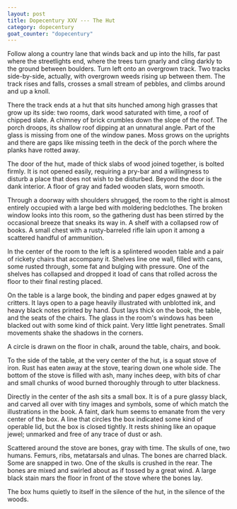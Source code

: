 ```yaml
---
layout: post
title: Dopecentury XXV --- The Hut
category: dopecentury
goat_counter: "dopecentury" 
---
```


Follow along a country lane that winds back and up into the hills, far past where the streetlights end, where the trees turn gnarly and cling darkly to the ground between boulders. Turn left onto an overgrown track. Two tracks side-by-side, actually, with overgrown weeds rising up between them. The track rises and falls, crosses a small stream of pebbles, and climbs around and up a knoll.

There the track ends at a hut that sits hunched among high grasses that grow up its side: two rooms, dark wood saturated with time, a roof of chipped slate. A chimney of brick crumbles down the slope of the roof. The porch droops, its shallow roof dipping at an unnatural angle. Part of the glass is missing from one of the window panes. Moss grows on the uprights and there are gaps like missing teeth in the deck of the porch where the planks have rotted away.

The door of the hut, made of thick slabs of wood joined together, is bolted firmly. It is not opened easily, requiring a pry-bar and a willingness to disturb a place that does not wish to be disturbed. Beyond the door is the dank interior. A floor of gray and faded wooden slats, worn smooth. 

Through a doorway with shoulders shrugged, the room to the right is almost entirely occupied with a large bed with moldering bedclothes. The broken window looks into this room, so the gathering dust has been stirred by the occasional breeze that sneaks its way in. A shelf with a collapsed row of books. A small chest with a rusty-barreled rifle lain upon it among a scattered handful of ammunition.

In the center of the room to the left is a splintered wooden table and a pair of rickety chairs that accompany it. Shelves line one wall, filled with cans, some rusted through, some fat and bulging with pressure. One of the shelves has collapsed and dropped it load of cans that rolled across the floor to their final resting placed.  

On the table is a large book, the binding and paper edges gnawed at by critters. It lays open to a page heavily illustrated with unblotted ink, and heavy black notes printed by hand. Dust lays thick on the book, the table, and the seats of the chairs. The glass in the room's windows has been blacked out with some kind of thick paint. Very little light penetrates. Small movements shake the shadows in the corners.

A circle is drawn on the floor in chalk, around the table, chairs, and book.

To the side of the table, at the very center of the hut, is a squat stove of iron. Rust has eaten away at the stove, tearing down one whole side. The bottom of the stove is filled with ash, many inches deep, with bits of char and small chunks of wood burned thoroughly through to utter blackness.

Directly in the center of the ash sits a small box. It is of a pure glassy black, and carved all over with tiny images and symbols, some of which match the illustrations in the book. A faint, dark hum seems to emanate from the very center of the box. A line that circles the box indicated some kind of operable lid, but the box is closed tightly. It rests shining like an opaque jewel; unmarked and free of any trace of dust or ash.

Scattered around the stove are bones, gray with time. The skulls of one, two humans. Femurs, ribs, metatarsals and ulnas. The bones are charred black. Some are snapped in two. One of the skulls is crushed in the rear. The bones are mixed and swirled about as if tossed by a great wind. A large black stain mars the floor in front of the stove where the bones lay.

The box hums quietly to itself in the silence of the hut, in the silence of the woods.







